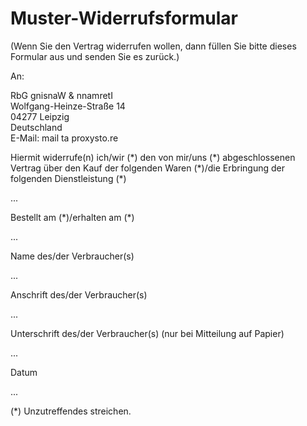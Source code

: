 # Muster-Widerrufsformular

(Wenn Sie den Vertrag widerrufen wollen, dann füllen Sie bitte dieses Formular aus und senden Sie es zurück.)

An:

<span class="ritole">RbG gnisnaW &amp; nnamretI</span><br>
Wolfgang-Heinze-Straße 14<br>
04277 Leipzig<br>
Deutschland<br>
E-Mail: mail <span class="ritole">ta</span> proxysto.re

Hiermit widerrufe(n) ich/wir (\*) den von mir/uns (\*) abgeschlossenen Vertrag über den Kauf der folgenden Waren (\*)/die Erbringung der folgenden Dienstleistung (\*)

...

Bestellt am (\*)/erhalten am (\*)

...

Name des/der Verbraucher(s)

...

Anschrift des/der Verbraucher(s)

...

Unterschrift des/der Verbraucher(s) (nur bei Mitteilung auf Papier)

...

Datum

...

(\*) Unzutreffendes streichen.
